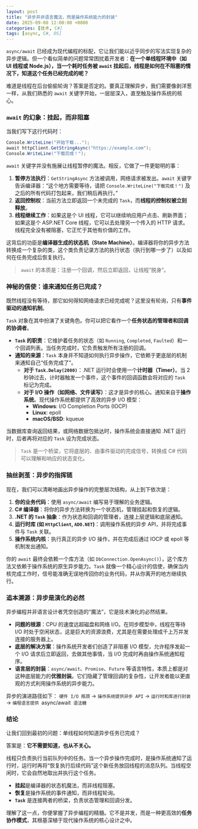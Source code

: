```yaml
---
layout: post
title: "异步并非语言魔法，而是操作系统能力的封装"
date: 2025-09-08 12:00:00 +0800
categories: [技术, C#]
tags: [async, C#, OS]
---
```


`async/await` 已经成为现代编程的标配，它让我们能以近乎同步的写法实现复杂的异步逻辑。但一个看似简单的问题常常困扰着开发者：**在一个单线程环境中（如 UI 线程或 Node.js），当一个耗时任务被 `await` 挂起后，线程是如何在不阻塞的情况下，知道这个任务已经完成的呢？**

难道是线程在后台偷偷轮询？答案是否定的。要真正理解异步，我们需要像剥洋葱一样，从我们熟悉的 `await` 关键字开始，一层层深入，直至触及操作系统的核心。

### `await` 的幻象：挂起，而非阻塞

当我们写下这行代码时：

```csharp
Console.WriteLine("开始下载...");
await httpClient.GetStringAsync("https://example.com");
Console.WriteLine("下载完成！");
```

`await` 关键字并没有施展让线程暂停的魔法。相反，它做了一件更聪明的事：

1.  **暂停方法执行**：`GetStringAsync` 方法被调用，网络请求被发出。`await` 关键字告诉编译器：“这个地方需要等待，请把 `Console.WriteLine("下载完成！")` 及之后的所有代码打包起来，我们稍后再执行。”
2.  **返回控制权**：当前方法立即返回一个未完成的 `Task`，而**线程的控制权被立刻释放**。
3.  **线程继续工作**：如果这是个 UI 线程，它可以继续响应用户点击、刷新界面；如果这是个 ASP.NET Core 线程，它可以去处理另一个传入的 HTTP 请求。线程完全没有被阻塞，它正忙于其他有价值的工作。

这背后的功臣是**编译器生成的状态机（State Machine）**。编译器将你的异步方法转换成一个复杂的类，这个类负责记录方法的执行状态（执行到哪一步了）以及如何在任务完成后恢复执行。

> `await` 的本质是：注册一个回调，然后立即返回，让线程“脱身”。

### 神秘的信使：谁来通知任务已完成？

既然线程没有等待，那它如何得知网络请求已经完成呢？这里没有轮询，只有**事件驱动的通知机制**。

`Task` 对象在其中扮演了关键角色。你可以把它看作一个**任务状态的管理者和回调的协调者**。

-   **`Task` 的职责**：它维护着任务的状态（如 `Running`, `Completed`, `Faulted`）和一个回调列表。当任务完成时，它负责触发所有注册的回调。
-   **通知的来源**：`Task` 本身并不知道如何执行异步操作，它依赖于更底层的机制来通知自己“任务完成了”。
    -   **对于 `Task.Delay(2000)`**：.NET 运行时会使用一个**计时器（Timer）**。当 2 秒钟过去，计时器触发一个事件，这个事件的回调函数会将对应的 `Task` 标记为完成。
    -   **对于 I/O 操作（如网络、文件读写）**：这才是异步的核心。通知来自于**操作系统**。现代操作系统都提供了高效的异步 I/O 模型：
        -   **Windows**: I/O Completion Ports (IOCP)
        -   **Linux**: epoll
        -   **macOS/BSD**: kqueue

当数据库查询返回结果，或网络数据包抵达时，操作系统会直接通知 .NET 运行时，后者再将对应的 `Task` 设为完成状态。

> `Task` 是一个桥梁，它将底层的、由事件驱动的完成信号，转换成 C# 代码可以理解和响应的状态变化。

### 抽丝剥茧：异步的指挥链

现在，我们可以清晰地画出异步操作的完整层次结构，从上到下依次是：

1.  **你的业务代码**：使用 `async/await` 编写易于理解的业务逻辑。
2.  **C# 编译器**：将你的异步方法转换为一个状态机，管理挂起和恢复的逻辑。
3.  **.NET 的 `Task` 抽象**：作为状态和回调的管理者，连接上层逻辑和底层通知。
4.  **运行时库 (如 `HttpClient`, `ADO.NET`)**：调用操作系统的异步 API，并将完成事件与 `Task` 关联。
5.  **操作系统内核**：执行真正的异步 I/O 操作，并在完成后通过 IOCP 或 epoll 等机制发出通知。

你的 `await` 最终会依赖一个库方法（如 `DbConnection.OpenAsync()`），这个库方法又依赖于操作系统的原生异步能力。`Task` 就像一个精心设计的信使，确保当内核完成工作时，信号能准确无误地传回你的业务代码，并从你离开的地方继续执行。

### 追本溯源：异步是演化的必然

异步编程并非语言设计者凭空创造的“魔法”，它是技术演化的必然结果。

-   **问题的根源**：CPU 的速度远超磁盘和网络 I/O。在同步模型中，线程在等待 I/O 时处于空闲状态，这是巨大的资源浪费，尤其是在需要处理成千上万并发连接的服务器上。
-   **底层的解决方案**：操作系统开发者们创造了非阻塞 I/O 模型，允许程序发起一个 I/O 请求后立即返回，去做其他事情，当 I/O 完成时再由操作系统通知程序。
-   **语言层的封装**：`async/await`、`Promise`、`Future` 等语言特性，本质上都是对这种底层能力的**优雅封装**。它们隐藏了管理回调的复杂性，让开发者能以更直观的方式利用操作系统的异步能力。

异步的演进路径如下：
`硬件 I/O 瓶颈` → `操作系统提供异步 API` → `运行时和库进行封装` → `编程语言提供 `async/await` 语法糖`

### 结论

让我们回到最初的问题：单线程如何知道异步任务已完成？

答案是：**它不需要知道，也从不关心。**

线程只负责执行当前队列中的任务。当一个异步操作完成时，是操作系统通知了运行时，运行时再将“恢复执行后续代码”这个新任务放回线程的消息队列。当线程空闲时，它会自然地取出并执行这个任务。

-   **挂起**是编译器的状态机魔法，而非线程阻塞。
-   **恢复**是操作系统的事件通知，而非线程轮询。
-   **`Task`** 是连接两者的桥梁，负责状态管理和回调分发。

理解了这一点，你便掌握了异步编程的精髓。它不是并发，而是一种更高效的**任务协作模式**，其根基深植于现代操作系统的核心设计之中。
